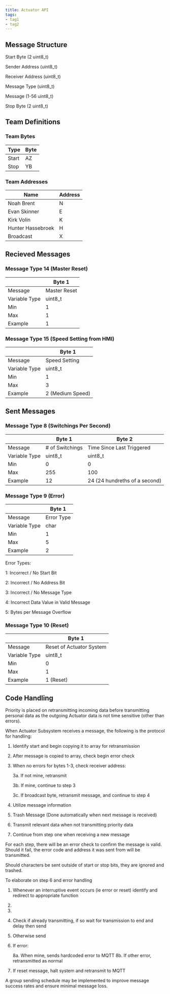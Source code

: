 ```yaml
---
title: Actuator API
tags:
- tag1
- tag2
---
```


## Message Structure

Start Byte (2 uint8_t)

Sender Address (uint8_t)

Receiver Address (uint8_t)

Message Type (uint8_t)

Message (1-56 uint8_t)

Stop Byte (2 uint8_t)

## Team Definitions

### Team Bytes

| Type |  Byte  |
| -----------| ----------- |
| Start | AZ  |
| Stop | YB |

### Team Addresses

| Name |  Address  |
| -----------| ----------- |
| Noah Brent | N  |
|Evan Skinner| E |
|Kirk Volin| K |
|Hunter Hassebroek| H |
| Broadcast | X |

## Recieved Messages

### Message Type 14 (Master Reset)

|  |  Byte 1     |
| -----------| ----------- |
|Message| Master Reset  |
|Variable Type| uint8_t |
|Min| 1 |
|Max| 1 |
|Example| 1 |

### Message Type 15 (Speed Setting from HMI)

|  |  Byte 1     |
| -----------| ----------- |
|Message| Speed Setting  |
|Variable Type| uint8_t  |
|Min|  1 |
|Max|  3 |
|Example| 2 (Medium Speed)|

## Sent Messages

### Message Type 8 (Switchings Per Second)

|  |  Byte 1     |  Byte 2   |
| -----------| ----------- | ----------- |
|Message| # of Switchings | Time Since Last Triggered |
|Variable Type| uint8_t  | uint8_t  |
|Min| 0 | 0 |
|Max| 255 | 100  |
|Example| 12 | 24 (24 hundreths of a second) |

### Message Type 9 (Error)

|  |  Byte 1     | 
| -----------| ----------- | 
|Message| Error Type |
|Variable Type| char | uint8_t  |
|Min| 1  | 
|Max| 5 | 
|Example| 2  |

Error Types:

1: Incorrect / No Start Bit

2: Incorrect / No Address Bit

3: Incorrect / No Message Type

4: Incorrect Data Value in Valid Message

5: Bytes per Message Overflow

### Message Type 10 (Reset)

|  |  Byte 1     |
| -----------| ----------- |
|Message| Reset of Actuator System  |
|Variable Type| uint8_t  |
|Min| 0  |
|Max| 1  |
|Example| 1 (Reset)|

## Code Handling

Priority is placed on retransmitting incoming data before transmitting personal data as the outgoing Actuator data is not time sensitive (other than errors).

When Actuator Subsystem receives a message, the following is the protocol for handling:

1. Identify start and begin copying it to array for retransmission
2. After message is copied to array, check begin error check
3. When no errors for bytes 1-3, check receiver address:

    3a. If not mine, retransmit

    3b. If mine, continue to step 3

    3c. If broadcast byte, retransmit message, and continue to step 4
    
4. Utilize message information
5. Trash Message (Done automatically when next message is received)
6. Transmit relevant data when not transmitting priority data
7. Continue from step one when receiving a new message

For each step, there will be an error check to confirm the message is valid. Should it fail, the error code and address it was sent from will be transmitted.

Should characters be sent outside of start or stop bits, they are ignored and trashed.

To elaborate on step 6 and error handling

1. Whenever an interruptive event occurs (ie  error or reset) identify and redirect to appropriate function
2. 
5. 
6. Check if already transmitting, if so wait for transmission to end and delay then send
7. Otherwise send
8. If error:

    8a. When mine, sends hardcoded error to MQTT
    8b. If other error, retransmitted as normal

9. If reset message, halt system and retransmit to MQTT

A group sending schedule may be implemented to improve message success rates and ensure minimal message loss.